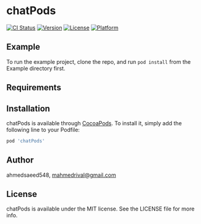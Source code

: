 # chatPods

[![CI Status](https://img.shields.io/travis/ahmedsaeed548/chatPods.svg?style=flat)](https://travis-ci.org/ahmedsaeed548/chatPods)
[![Version](https://img.shields.io/cocoapods/v/chatPods.svg?style=flat)](https://cocoapods.org/pods/chatPods)
[![License](https://img.shields.io/cocoapods/l/chatPods.svg?style=flat)](https://cocoapods.org/pods/chatPods)
[![Platform](https://img.shields.io/cocoapods/p/chatPods.svg?style=flat)](https://cocoapods.org/pods/chatPods)

## Example

To run the example project, clone the repo, and run `pod install` from the Example directory first.

## Requirements

## Installation

chatPods is available through [CocoaPods](https://cocoapods.org). To install
it, simply add the following line to your Podfile:

```ruby
pod 'chatPods'
```

## Author

ahmedsaeed548, mahmedrival@gmail.com

## License

chatPods is available under the MIT license. See the LICENSE file for more info.
